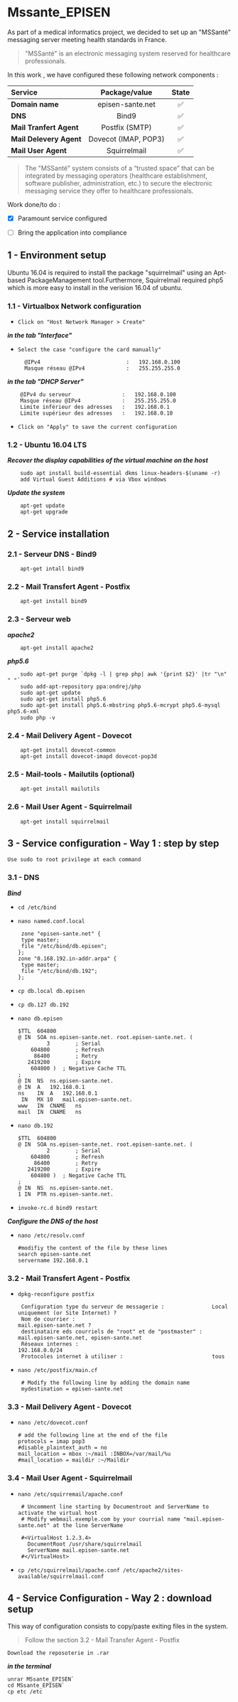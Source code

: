# Mssante_EPISEN

As part of a medical informatics project, we decided to set up an "MSSanté" messaging server meeting health standards in France.

 > "MSSanté" is an electronic messaging system reserved for healthcare professionals.

In this work , we have configured these following network components :

| Service | Package/value | State |
| :---  | :---:  | :---:  |
| **Domain name** | episen-sante.net | :white_check_mark: |
| **DNS**  | Bind9 | :white_check_mark: |
| **Mail Tranfert Agent**  | Postfix (SMTP)| :white_check_mark: |
| **Mail Delevery Agent**  | Dovecot (IMAP, POP3) | :white_check_mark: |
| **Mail User Agent**  | Squirrelmail | :white_check_mark: |



 > The "MSSanté" system consists of a “trusted space” that can be integrated by messaging operators (healthcare establishment, software publisher, administration, etc.) to secure the electronic messaging service they offer to healthcare professionals.
 
Work done/to do : 

- [x] Paramount service configured
- [ ] Bring the application into compliance
 

## 1 - Environment setup
Ubuntu 16.04 is required to install the package "squirrelmail" using an Apt-based PackageManagement tool.Furthermore, Squirrelmail required php5 which is more easy to install in the verision 16.04 of ubuntu.

### 1.1 - Virtualbox Network configuration

- `Click on "Host Network Manager > Create"`

***in the tab "Interface"***

- `Select the case "configure the card manually"`
        
        @IPv4                           :   192.168.0.100
        Masque réseau @IPv4             :   255.255.255.0
        
***in the tab "DHCP Server"***

        @IPv4 du serveur                :   192.168.0.100
        Masque réseau @IPv4             :   255.255.255.0
        Limite inférieur des adresses   :   192.168.0.1
        Limite supérieur des adresses   :   192.168.0.10
        
 - `Click on "Apply" to save the current configuration`


### 1.2 - Ubuntu 16.04 LTS

***Recover the display capabilities of  the virtual machine on the host***

        sudo apt install build-essential dkms linux-headers-$(uname -r)
        add Virtual Guest Additions # via Vbox windows 

***Update the system***

        apt-get update
        apt-get upgrade


## 2 - Service installation 

### 2.1 - Serveur DNS - Bind9

        apt-get intall bind9
### 2.2 - Mail Transfert Agent - Postfix 

        apt-get install bind9

### 2.3 - Serveur web

***apache2***

        apt-get install apache2
        
***php5.6***

        sudo apt-get purge `dpkg -l | grep php| awk '{print $2}' |tr "\n" " "`
        sudo add-apt-repository ppa:ondrej/php
        sudo apt-get update
        sudo apt-get install php5.6
        sudo apt-get install php5.6-mbstring php5.6-mcrypt php5.6-mysql php5.6-xml
        sudo php -v
        
### 2.4 - Mail Delivery Agent - Dovecot

        apt-get install dovecot-common
        apt-get install dovecot-imapd dovecot-pop3d
### 2.5 - Mail-tools - Mailutils (optional) 

        apt-get install mailutils


### 2.6 - Mail User Agent - Squirrelmail

        apt-get install squirrelmail
        
## 3 - Service configuration - Way 1 : step by step

`Use sudo to root privilege at each command`

### 3.1 - DNS

***Bind***

- `cd /etc/bind`
      
- `nano named.conf.local`
      
       zone "episen-sante.net" {
       type master;
       file "/etc/bind/db.episen";
      };
      zone "0.168.192.in-addr.arpa" {
       type master;
       file "/etc/bind/db.192";
      };
      
     
- `cp db.local db.episen`
- `cp db.127 db.192`     
- `nano db.episen`
      
      $TTL	604800
      @	IN	SOA	ns.episen-sante.net. root.episen-sante.net. (
               3		; Serial
          604800		; Refresh
           86400		; Retry
         2419200		; Expire
          604800 )	; Negative Cache TTL
      ;
      @	IN	NS	ns.episen-sante.net.
      @	IN	A	192.168.0.1
      ns	IN	A	192.168.0.1
       IN	MX 10	mail.episen-sante.net.
      www	IN	CNAME	ns
      mail	IN	CNAME	ns
      
      
- `nano db.192`
      
      $TTL	604800
      @	IN	SOA	ns.episen-sante.net. root.episen-sante.net. (
               2		; Serial
          604800		; Refresh
           86400		; Retry
         2419200		; Expire
          604800 )	; Negative Cache TTL
      ;
      @	IN	NS	ns.episen-sante.net.
      1	IN	PTR	ns.episen-sante.net.
      
- `invoke-rc.d bind9 restart`
      
***Configure the DNS of the host*** 
      
- `nano /etc/resolv.conf`
      
      #modifiy the content of the file by these lines 
      search episen-sante.net
      servername 192.168.0.1

### 3.2 - Mail Transfert Agent - Postfix

- `dpkg-reconfigure postfix`
       
       Configuration type du serveur de messagerie :               Local uniquement (or Site Internet) ?
       Nom de courrier :                                           mail.episen-sante.net ?
       destinataire eds courriels de "root" et de "postmaster" :   mail.episen-sante.net, episen-sante.net
       Réseaux internes :                                          192.168.0.0/24
       Protocoles internet à utiliser :                            tous
       

- `nano /etc/postfix/main.cf`
       
       # Modify the following line by adding the domain name 
       mydestination = episen-sante.net

### 3.3 - Mail Delivery Agent - Dovecot

- `nano /etc/dovecot.conf`

      # add the following line at the end of the file 
      protocols = imap pop3
      #disable_plaintext_auth = no
      mail_location = mbox :~/mail :INBOX=/var/mail/%u
      #mail_location = maildir :~/Maildir
 
### 3.4 - Mail User Agent - Squirrelmail 
 
- `nano /etc/squirremail/apache.conf`
       
       # Uncomment line starting by Documentroot and ServerName to activate the virtual host
       # Modify webmail.exemple.com by your courrial name "mail.episen-sante.net" at the line ServerName
       
       #<VirtualHost 1.2.3.4>
         DocumentRoot /usr/share/squirrelmail
         ServerName mail.episen-sante.net
       #</VirtualHost>

- `cp /etc/squirrelmail/apache.conf /etc/apache2/sites-available/squirrelmail.conf`

       
## 4 - Service Configuration - Way 2 : download setup

This way of configuration consists to copy/paste exiting files in the system.

> Follow the section 3.2 - Mail Transfer Agent - Postfix

`Download the reposoterie in .rar`

***in the terminal***

    unrar MSsante_EPISEN`
    cd MSsante_EPISEN`
    cp etc /etc
